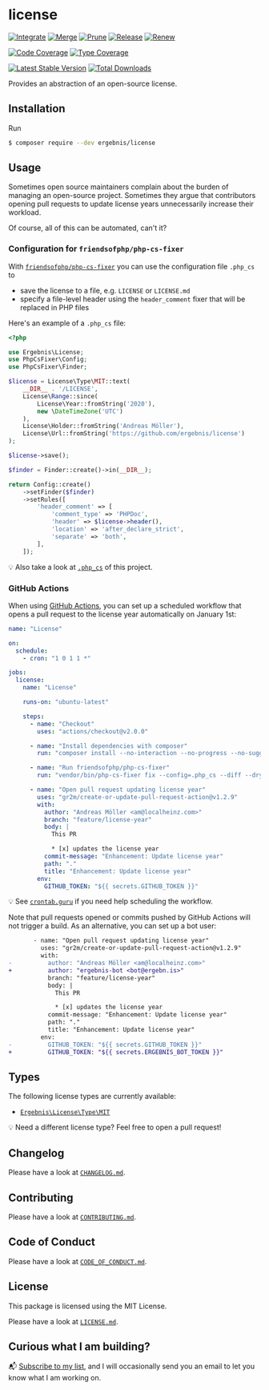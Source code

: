 # license

[![Integrate](https://github.com/ergebnis/license/workflows/Integrate/badge.svg)](https://github.com/ergebnis/license/actions)
[![Merge](https://github.com/ergebnis/license/workflows/Merge/badge.svg)](https://github.com/ergebnis/license/actions)
[![Prune](https://github.com/ergebnis/license/workflows/Prune/badge.svg)](https://github.com/ergebnis/license/actions)
[![Release](https://github.com/ergebnis/license/workflows/Release/badge.svg)](https://github.com/ergebnis/license/actions)
[![Renew](https://github.com/ergebnis/license/workflows/Renew/badge.svg)](https://github.com/ergebnis/license/actions)

[![Code Coverage](https://codecov.io/gh/ergebnis/license/branch/main/graph/badge.svg)](https://codecov.io/gh/ergebnis/license)
[![Type Coverage](https://shepherd.dev/github/ergebnis/license/coverage.svg)](https://shepherd.dev/github/ergebnis/license)

[![Latest Stable Version](https://poser.pugx.org/ergebnis/license/v/stable)](https://packagist.org/packages/ergebnis/license)
[![Total Downloads](https://poser.pugx.org/ergebnis/license/downloads)](https://packagist.org/packages/ergebnis/license)

Provides an abstraction of an open-source license.

## Installation

Run

```sh
$ composer require --dev ergebnis/license
```

## Usage

Sometimes open source maintainers complain about the burden of managing an open-source project. Sometimes they argue that contributors opening pull requests to update license years unnecessarily increase their workload.

Of course, all of this can be automated, can't it?

### Configuration for `friendsofphp/php-cs-fixer`

With [`friendsofphp/php-cs-fixer`](https://github.com/FriendsOfPHP/PHP-CS-Fixer) you can use the configuration file `.php_cs` to

* save the license to a file, e.g. `LICENSE` or `LICENSE.md`
* specify a file-level header using the `header_comment` fixer that will be replaced in PHP files

Here's an example of a `.php_cs` file:

```php
<?php

use Ergebnis\License;
use PhpCsFixer\Config;
use PhpCsFixer\Finder;

$license = License\Type\MIT::text(
    __DIR__ . '/LICENSE',
    License\Range::since(
        License\Year::fromString('2020'),
        new \DateTimeZone('UTC')
    ),
    License\Holder::fromString('Andreas Möller'),
    License\Url::fromString('https://github.com/ergebnis/license')
);

$license->save();

$finder = Finder::create()->in(__DIR__);

return Config::create()
    ->setFinder($finder)
    ->setRules([
        'header_comment' => [
            'comment_type' => 'PHPDoc',
            'header' => $license->header(),
            'location' => 'after_declare_strict',
            'separate' => 'both',
        ],
    ]);
```

:bulb: Also take a look at [`.php_cs`](.php_cs) of this project.

### GitHub Actions

When using [GitHub Actions](https://github.com/features/actions), you can set up a scheduled workflow that opens a pull request to the license year automatically on January 1st:

```yaml
name: "License"

on:
  schedule:
    - cron: "1 0 1 1 *"

jobs:
  license:
    name: "License"

    runs-on: "ubuntu-latest"

    steps:
      - name: "Checkout"
        uses: "actions/checkout@v2.0.0"

      - name: "Install dependencies with composer"
        run: "composer install --no-interaction --no-progress --no-suggest"

      - name: "Run friendsofphp/php-cs-fixer"
        run: "vendor/bin/php-cs-fixer fix --config=.php_cs --diff --dry-run --verbose"

      - name: "Open pull request updating license year"
        uses: "gr2m/create-or-update-pull-request-action@v1.2.9"
        with:
          author: "Andreas Möller <am@localheinz.com>"
          branch: "feature/license-year"
          body: |
            This PR

            * [x] updates the license year
          commit-message: "Enhancement: Update license year"
          path: "."
          title: "Enhancement: Update license year"
        env:
          GITHUB_TOKEN: "${{ secrets.GITHUB_TOKEN }}"
```

:bulb: See [`crontab.guru`](https://crontab.guru) if you need help scheduling the workflow.

Note that pull requests opened or commits pushed by GitHub Actions will not trigger a build. As an alternative, you can set up a bot user:

```diff
       - name: "Open pull request updating license year"
         uses: "gr2m/create-or-update-pull-request-action@v1.2.9"
         with:
-          author: "Andreas Möller <am@localheinz.com>"
+          author: "ergebnis-bot <bot@ergebn.is>"
           branch: "feature/license-year"
           body: |
             This PR

             * [x] updates the license year
           commit-message: "Enhancement: Update license year"
           path: "."
           title: "Enhancement: Update license year"
         env:
-          GITHUB_TOKEN: "${{ secrets.GITHUB_TOKEN }}"
+          GITHUB_TOKEN: "${{ secrets.ERGEBNIS_BOT_TOKEN }}"
```
## Types

The following license types are currently available:

* [`Ergebnis\License\Type\MIT`](src/Type/MIT.php)

:bulb: Need a different license type? Feel free to open a pull request!

## Changelog

Please have a look at [`CHANGELOG.md`](CHANGELOG.md).

## Contributing

Please have a look at [`CONTRIBUTING.md`](.github/CONTRIBUTING.md).

## Code of Conduct

Please have a look at [`CODE_OF_CONDUCT.md`](https://github.com/ergebnis/.github/blob/main/CODE_OF_CONDUCT.md).

## License

This package is licensed using the MIT License.

Please have a look at [`LICENSE.md`](LICENSE.md).

## Curious what I am building?

:mailbox_with_mail: [Subscribe to my list](https://localheinz.com/projects/), and I will occasionally send you an email to let you know what I am working on.
